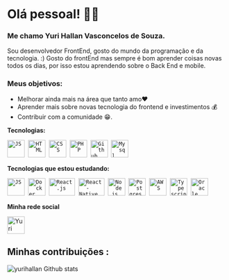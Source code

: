 # Olá pessoal! 👋😀 

### Me chamo Yuri Hallan Vasconcelos de Souza.

Sou desenvolvedor FrontEnd, gosto do mundo da programação e da tecnologia. :) Gosto do frontEnd mas sempre é bom aprender coisas novas todos os dias, por isso estou aprendendo sobre o Back End e mobile.

### Meus objetivos: 
* Melhorar ainda mais na área que tanto amo❤️
* Aprender mais sobre novas tecnologia do frontend e investimentos 💰 
* Contribuir com a comunidade 😁.  


 **Tecnologias:**
 <p align="left">
   <code><img src="https://user-images.githubusercontent.com/51785898/91357834-3eb8df00-e7c8-11ea-9936-0ce666ac2a11.png" alt="JS" width="40" height="40"/></code>&nbsp;
  <code><img src="https://upload.wikimedia.org/wikipedia/commons/thumb/6/61/HTML5_logo_and_wordmark.svg/1200px-HTML5_logo_and_wordmark.svg.png" alt="HTML" width="40" height="40"/></code>&nbsp;
  <code><img src="https://cdn.iconscout.com/icon/free/png-256/css-37-226088.png" alt="CSS" width="40" height="40"/></code>&nbsp;
  <code><img src="https://cdn.iconscout.com/icon/free/png-256/php-28-226043.png" alt="PHP" width="40" height="40"/></code>&nbsp;
  <code><img src="https://user-images.githubusercontent.com/51785898/91358353-0cf44800-e7c9-11ea-9a54-0a988aa2837c.png" alt="Github" width="40" height="40"/></code>&nbsp;
  <code><img src="https://pngimg.com/uploads/mysql/mysql_PNG36.png" alt="Mysql" width="40" height="40"/></code>&nbsp;
 </p>
 
 **Tecnologias que estou estudando:**
<p align="left">
  <code><img src="https://user-images.githubusercontent.com/51785898/91357834-3eb8df00-e7c8-11ea-9936-0ce666ac2a11.png" alt="JS" width="40" height="40"/></code>&nbsp;
  <code><img src="https://user-images.githubusercontent.com/51785898/91357841-3fea0c00-e7c8-11ea-91de-947891a2dec6.png" alt="Docker" width="40" height="40" /></code>&nbsp;
  <code><img src="https://user-images.githubusercontent.com/51785898/91357843-411b3900-e7c8-11ea-8161-3e8191a6cde2.png" alt="React.js" width="60" height="40" /></code>&nbsp;
  <code><img src="https://lh3.googleusercontent.com/proxy/cySEWHylGRCWp2sDgBRN2CpbGR9xe2TLP1mfV9BpE_D-ROMYNlov9HQrT2cX0XeCMzLArZcHvyon3zZSLA" alt="React-Native" width="60" height="40" /></code>&nbsp;
  <code><img src="https://user-images.githubusercontent.com/51785898/91357850-44162980-e7c8-11ea-966c-a7ebaba08ba3.png" alt="Node.js" width="40" height="40"/></code>&nbsp;
  <code><img src="https://user-images.githubusercontent.com/51785898/91358318-ff3ec280-e7c8-11ea-9d80-c8e249594078.png" alt="Postgres" width="40" height="40"/></code>&nbsp;
  <code><img src="https://user-images.githubusercontent.com/51785898/91358419-31502480-e7c9-11ea-9bb8-5124117e9a75.png" alt="AWS" width="40" height="40"/></code>&nbsp;
  <code><img src="https://user-images.githubusercontent.com/51785898/91358426-3319e800-e7c9-11ea-9df0-b5a207cecfce.png" alt="Typescript" width="40" height="40"/></code>&nbsp;
  <code><img src="https://encrypted-tbn0.gstatic.com/images?q=tbn%3AANd9GcRnNBrFzLPC2ZW_oNRGfC8MGpknN5yzs7myyVagsBb3JEYp1UFZxGYibl0GRHjnMsfGHNJcu9izvzq0HLB7GtoBNHx5GQsKUnFPRQ&usqp=CAU&ec=45699845" alt="Oracle" width="40" height="40"/></code>&nbsp;
</p>

**Minha rede social**
<p align="left">
 <a href="https://www.linkedin.com/in/yurihallan/" target="blank"><img align="center" src="https://cdn.jsdelivr.net/npm/simple-icons@3.0.1/icons/linkedin.svg" alt="Yuri Hallan" height="40" width="40" /></a> &nbsp;&nbsp;
</p>


## Minhas contribuições :

![yurihallan Github stats](https://github-readme-stats.vercel.app/api?username=yurihallan&show_icons=true&theme=dracula)
